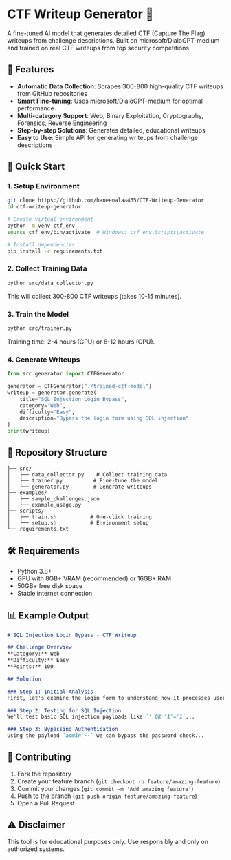 # CTF Writeup Generator 🚀

A fine-tuned AI model that generates detailed CTF (Capture The Flag) writeups from challenge descriptions. Built on microsoft/DialoGPT-medium and trained on real CTF writeups from top security competitions.

## 🎯 Features

- **Automatic Data Collection**: Scrapes 300-800 high-quality CTF writeups from GitHub repositories
- **Smart Fine-tuning**: Uses microsoft/DialoGPT-medium for optimal performance
- **Multi-category Support**: Web, Binary Exploitation, Cryptography, Forensics, Reverse Engineering
- **Step-by-step Solutions**: Generates detailed, educational writeups
- **Easy to Use**: Simple API for generating writeups from challenge descriptions

## 🚀 Quick Start

### 1. Setup Environment

```bash
git clone https://github.com/haneenalaa465/CTF-Writeup-Generator
cd ctf-writeup-generator

# Create virtual environment
python -m venv ctf_env
source ctf_env/bin/activate  # Windows: ctf_env\Scripts\activate

# Install dependencies
pip install -r requirements.txt
```

### 2. Collect Training Data

```bash
python src/data_collector.py
```
This will collect 300-800 CTF writeups (takes 10-15 minutes).

### 3. Train the Model

```bash
python src/trainer.py
```
Training time: 2-4 hours (GPU) or 8-12 hours (CPU).

### 4. Generate Writeups

```python
from src.generator import CTFGenerator

generator = CTFGenerator("./trained-ctf-model")
writeup = generator.generate(
    title="SQL Injection Login Bypass",
    category="Web",
    difficulty="Easy", 
    description="Bypass the login form using SQL injection"
)
print(writeup)
```

## 📁 Repository Structure

```
├── src/
│   ├── data_collector.py    # Collect training data
│   ├── trainer.py          # Fine-tune the model
│   └── generator.py        # Generate writeups
├── examples/
│   ├── sample_challenges.json
│   └── example_usage.py
├── scripts/
│   ├── train.sh           # One-click training
│   └── setup.sh           # Environment setup
└── requirements.txt
```

## 🛠️ Requirements

- Python 3.8+
- GPU with 8GB+ VRAM (recommended) or 16GB+ RAM
- 50GB+ free disk space
- Stable internet connection

## 📊 Example Output

```markdown
# SQL Injection Login Bypass - CTF Writeup

## Challenge Overview
**Category:** Web
**Difficulty:** Easy
**Points:** 100

## Solution

### Step 1: Initial Analysis
First, let's examine the login form to understand how it processes user input...

### Step 2: Testing for SQL Injection
We'll test basic SQL injection payloads like `' OR '1'='1`...

### Step 3: Bypassing Authentication
Using the payload `admin'--` we can bypass the password check...
```

## 🤝 Contributing

1. Fork the repository
2. Create your feature branch (`git checkout -b feature/amazing-feature`)
3. Commit your changes (`git commit -m 'Add amazing feature'`)
4. Push to the branch (`git push origin feature/amazing-feature`)
5. Open a Pull Request


## ⚠️ Disclaimer

This tool is for educational purposes only. Use responsibly and only on authorized systems.
